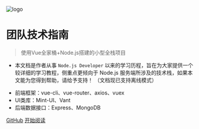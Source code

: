 

![logo](https://docsify.js.org/_media/icon.svg)

# 团队技术指南

> 使用Vue全家桶+Node.js搭建的小型全栈项目
- 本文档是作者从事 ```Node.js Developer``` 以来的学习历程，旨在为大家提供一个较详细的学习教程，侧重点更倾向于 Node.js 服务端所涉及的技术栈，如果本文能为您得到帮助，请给予支持！ （文档现已支持离线模式）

* 前端框架：vue-cli、vue-router、axios、vuex
* UI类库：Mint-UI、Vant
* 后端数据接口：Express、MongoDB

[GitHub](https://github.com/chao325/AnswerQuestion/tree/master)
[开始阅读](README.md)

